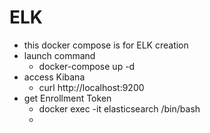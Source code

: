 # ELK 

- this docker compose is for ELK creation
- launch command
    - docker-compose up -d
- access Kibana
    - curl http://localhost:9200
- get Enrollment Token
    - docker exec -it elasticsearch /bin/bash
    - 